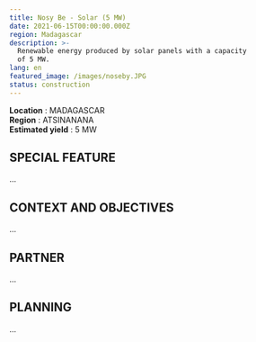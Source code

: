 ```yaml
---
title: Nosy Be - Solar (5 MW)
date: 2021-06-15T00:00:00.000Z
region: Madagascar
description: >-
  Renewable energy produced by solar panels with a capacity 
  of 5 MW.
lang: en
featured_image: /images/noseby.JPG
status: construction
---
```

**Location** : MADAGASCAR<br>
**Region** : ATSINANANA<br>
**Estimated yield** : 5 MW<br>

## SPECIAL FEATURE

...

## CONTEXT AND OBJECTIVES

...

## PARTNER

...

## PLANNING

...

